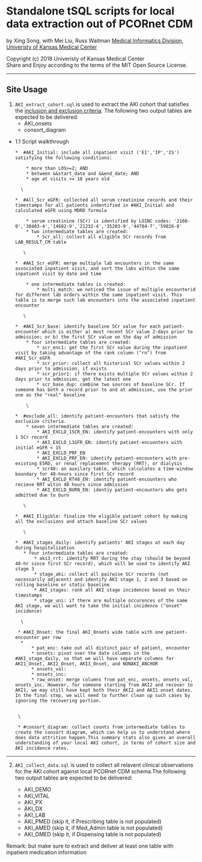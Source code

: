 Standalone tSQL scripts for local data extraction out of PCORnet CDM
====================================================================


by Xing Song, with Mei Liu, Russ Waitman
[Medical Informatics Division, Univeristy of Kansas Medical Center][MI]

[MI]: http://informatics.kumc.edu/

Copyright (c) 2018 Univeristy of Kansas Medical Center  
Share and Enjoy according to the terms of the MIT Open Source License.

***

## Site Usage 

1. `AKI_extract_cohort.sql` is used to extract the AKI cohort that satisfies the [inclusion and exclusion criteria]. The following two output tables are expected to be delivered:        
      * AKI_onsets
      * consort_diagram

[inclusion and exclusion criteria]: https://github.com/kumc-bmi/AKI_CDM/blob/master/report/AKI_CDM_EXT_VALID_p1_QA.Rmd


- 1.1 Script walkthrough
      
      
      *  #AKI_Initial: include all inpatient visit ('EI','IP','IS') satisfying the following conditions: 
          
          * more than LOS>=2; AND 
          * between &&start_date and &&end_date; AND         
          * age at visits >= 18 years old
          
        \ 
        
      *  #All_Scr_eGFR: collected all serum creatinine records and their timestamps for all patients indentified in #AKI_Initial and calculated eGFR using MDRD formula
      
          * serum creatinine (SCr) is identified by LOINC codes: '2160-0','38483-4','14682-9','21232-4','35203-9','44784-7','59826-8'
          * two intermediate tables are created:       
              * Scr_all: collect all eligible SCr records from LAB_RESULT_CM table    
              
         \  
      
      *  #AKI_Scr_eGFR: merge multiple lab encounters in the same associated inpatient visit, and sort the labs within the same inpatient visit by date and time 
          
          * one intermediate tables is created: 
              * multi_match: we noticed the issue of multiple encounterid for different lab orders within the same inpatient visit. This table is to merge such lab encounters into the associated inpatient encounter
             
         \    
              
      *  #AKI_Scr_base: identify baseline SCr value for each patient-encounter which is either a) most recent SCr value 2-days prior to admission; or b) the first SCr value on the day of admission 
          * four intermediate tables are created: 
              * scr_enc1: get the first SCr value during the inpatient visit by taking advantage of the rank column ("rn") from #AKI_Scr_eGFR
              * scr_prior: collect all historical SCr values within 2 days prior to admission, if exists 
              * scr_prior1: if there exists multiple SCr values within 2 days prior to admission, get the latest one
              * scr_base_dup: combine two sources of baseline SCr. If someone has both a record prior to and at admission, use the prior one as the "real" baseline 

          \  

      *  #exclude_all: identify patient-encounters that satisfy the exclusion criteria.
          * seven intermediate tables are created:
              * AKI_EXCLD_1SCR_EN: identify patient-encounters with only 1 SCr record
              * AKI_EXCLD_L1GFR_EN: identify patient-encuonters with initial eGFR < 15
              * AKI_EXCLD_PRF_EN
              * AKI_EXCLD_PRF_EN: identify patient-encounters with pre-existing ESRD, or renal replacement therapy (RRT), or dialysis
              * scr48: an auxilary table, which calculates a time-window boundary for 48-hours since first SCr record
              * AKI_EXCLD_RT48_EN: identify patient-encounters who recieve RRT witin 48 hours since admission
              * AKI_EXCLD_BURN_EN: identiy patient-encounters who gets admitted due to burn
        
         \  
        
      *  #AKI_Eligible: finalize the eligible patient cohort by making all the exclusions and attach baseline SCr values
      
         \     
      
      *  #AKI_stages_daily: identify patients' AKI stages at each day during hospitalization
         * four intermediate tables are created: 
             * aki3_rrt: identify RRT during the stay (should be beyond 48-hr since first SCr record), which will be used to identify AKI stage 3
             * stage_aki: collect all pairwise SCr records (not necessarily adjacent) and identify AKI stage 1, 2 and 3 based on rolling baseline or static baseline
             * AKI_stages: rank all AKI stage incidences based on their timestamps
             * stage_uni: if there are multiple occurences of the same AKI stage, we will want to take the initial incidence ("onset" incidence)
             
        \       
       
       * #AKI_Onset: the final AKI_Onsets wide table with one patient-encounter per row
        * 
            * pat_enc: take out all distinct pair of patient, encounter
            * onsets: pivot over the date columns in the #AKI_stage_daily, so that we will have separate columns for AKI1_Onset, AKI2_Onset, AKI3_Onset, and NONAKI_ANCHOR
            * onsets_val: 
            * onsets_inc: 
            * raw_onset: merge columns from pat_enc, onsets, onsets_val, onsets_inc. However, for someone starting from AKI2 and recover to AKI1, we may still have kept both their AKI2 and AKI1 onset dates. In the final step, we will need to further clean up such cases by ignoring the recovering portion.  
      

       \      
       
       * #consort_diagram: collect counts from intermediate tables to create the consort diagram, which can help us to understand where does data attrition happen.This summary stats also gives an overall understanding of your local AKI cohort, in terms of cohort size and AKI incidence rates.


****************************************************************************

2. `AKI_collect_data.sql` is used to collect all relavent clinical observations for the AKI cohort against local PCORnet CDM schema.The following two output tables are expected to be delivered:           

      * AKI_DEMO
      * AKI_VITAL
      * AKI_PX
      * AKI_DX
      * AKI_LAB
      * AKI_PMED (skip it, if Prescribing table is not populated)
      * AKI_AMED (skip it, if Med_Admin table is not populated)
      * AKI_DMED (skip it, if Dispensing table is not populated)

Remark: but make sure to extract and deliver at least one table with inpatient medication information
